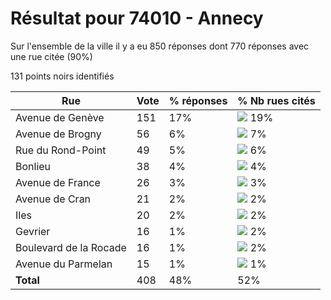 # Résultat pour 74010 - Annecy

Sur l'ensemble de la ville il y a eu 850 réponses dont 770 réponses avec une rue citée (90%)

131 points noirs identifiés

| Rue | Vote | % réponses | % Nb rues cités|
|-----|------|------------|----------------|
| Avenue de Genève | 151 | 17% | <img src="../../img/bar_19.gif" />&nbsp;19%|
| Avenue de Brogny | 56 | 6% | <img src="../../img/bar_7.gif" />&nbsp;7%|
| Rue du Rond-Point | 49 | 5% | <img src="../../img/bar_6.gif" />&nbsp;6%|
| Bonlieu | 38 | 4% | <img src="../../img/bar_4.gif" />&nbsp;4%|
| Avenue de France | 26 | 3% | <img src="../../img/bar_3.gif" />&nbsp;3%|
| Avenue de Cran | 21 | 2% | <img src="../../img/bar_2.gif" />&nbsp;2%|
| Iles | 20 | 2% | <img src="../../img/bar_2.gif" />&nbsp;2%|
| Gevrier | 16 | 1% | <img src="../../img/bar_2.gif" />&nbsp;2%|
| Boulevard de la Rocade | 16 | 1% | <img src="../../img/bar_2.gif" />&nbsp;2%|
| Avenue du Parmelan | 15 | 1% | <img src="../../img/bar_1.gif" />&nbsp;1%|
| **Total** | 408 | 48% | 52%|
